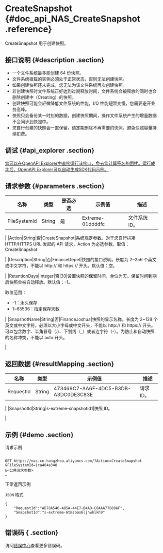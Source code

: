 # CreateSnapshot {#doc_api_NAS_CreateSnapshot .reference}

CreateSnapshot 用于创建快照。

## 接口说明 {#description .section}

-   一个文件系统最多能创建 64 份快照。
-   文件系统挂载的实例必须处于正常状态，否则无法创建快照。
-   如果创建快照还未完成，您无法为该文件系统再次创建快照。
-   若创建快照时文件系统正好达到过期释放时间，文件系统会被释放的同时也会删除创建中（Creating）的快照。
-   创建快照可能会轻微降低文件系统的性能，I/O 性能短暂变慢，您需要避开业务高峰。
-   快照只会备份某一时刻的数据，创建快照期间，操作文件系统产生的增量数据不会同步到快照中。
-   您自行创建的快照会一直保留，请定期删除不再需要的快照，避免快照容量持续扣费。

## 调试 {#api_explorer .section}

[您可以在OpenAPI Explorer中直接运行该接口，免去您计算签名的困扰。运行成功后，OpenAPI Explorer可以自动生成SDK代码示例。](https://api.aliyun.com/#product=NAS&api=CreateSnapshot&type=RPC&version=2017-06-26)

## 请求参数 {#parameters .section}

|名称|类型|是否必选|示例值|描述|
|--|--|----|---|--|
|FileSystemId|String|是|Extreme-01ddddfc|文件系统 ID。

 |
|Action|String|否|CreateSnapshot|系统规定参数。对于您自行拼凑 HTTP/HTTPS URL 发起的 API 请求，Action 为必选参数。取值：CreateSnapshot

 |
|Description|String|否|FinanceDepet|快照的接口说明。长度为 2~256 个英文或中文字符，不能以 http:// 和 https:// 开头。默认值：空。

 |
|RetentionDays|Integer|否|30|设置快照的保留时间，单位为天。保留时间到期后快照会被自动释放。默认值：-1。

 取值范围：

 -   -1：永久保存
-   1~65536：指定保存天数

 |
|SnapshotName|String|否|FinanceJoshua|快照的显示名称。长度为 2~128 个英文或中文字符。必须以大小字母或中文开头，不能以 http:// 和 https:// 开头。可以包含数字、半角冒号（:）、下划线（\_）或者连字符（-）。为防止和自动快照的名称冲突，不能以 auto 开头。

 |

## 返回数据 {#resultMapping .section}

|名称|类型|示例值|描述|
|--|--|---|--|
|RequestId|String|473469C7-AA6F-4DC5-B3DB-A3DC0DE3C83E|请求 ID。

 |
|SnapshotId|String|s-extreme-snapshotid1|快照 ID。

 |

## 示例 {#demo .section}

请求示例

``` {#request_demo}

GET https://nas.cn-hangzhou.aliyuncs.com/?Action=CreateSnapshot
&FileSystemId=1ca404a348
&<公共请求参数>
…

```

正常返回示例

`JSON` 格式

``` {#json_return_success_demo}
{
	"RequestId":"AB78A546-A85A-44E7-B4A3-C0AAA77B89AF",
	"SnapshotId":"s-extreme-6tmsbas6ljhwhlkh9"
}
```

## 错误码 { .section}

访问[错误中心](https://error-center.alibabacloud.com/status/product/NAS)查看更多错误码。

